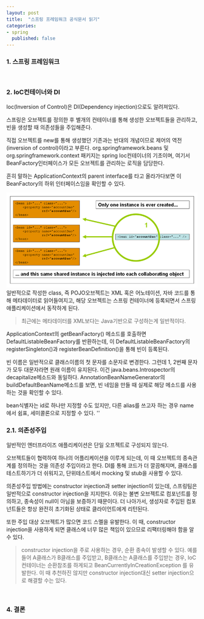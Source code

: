 ```yaml
---
layout: post
title:  "스프링 프레임워크 공식문서 읽기"
categories:
- spring
  published: false
---
```


### 1. 스프링 프레임워크

<br/>

### 2. IoC컨테이너와 DI
Ioc(Inversion of Control)은 DI(Dependency injection)으로도 알려져있다.

스프링은 오브젝트를 정의한 후 별개의 컨테이너를 통해 생성한 오브젝트들을 관리하고, 
빈을 생성할 때 의존성들을 주입해준다.

직접 오브젝트를 new를 통해 생성했던 기존과는 반대의 개념이므로 제어의 역전(inversion of control)이라고 부른다.
org.springframework.beans 및 org.springframework.context 패키지는 spring Ioc컨테이너의 기초이며,
여기서 BeanFactory인터페이스가 모든 오브젝트를 관리하는 로직을 담당한다.

흔히 말하는 ApplicationContext의 parent interface를 타고 올라가다보면 이 BeanFactory의 하위 인터페이스임을 확인할 수 있다.

![img.png](img.png)
일반적으로 작성한 class, 즉 POJO오브젝트는 XML 혹은 어노테이션, 자바 코드를 통해 메타데이터로 읽어들여지고,
해당 오브젝트는 스프링 컨테이너에 등록되면서 스프링 애플리케이션에서 동작하게 된다.
> 최근에는 메타데이터를 XML보다는 Java기반으로 구성하는게 일반적이다.

ApplicationContext의 getBeanFactory() 메소드를 호출하면 DefaultListableBeanFactory를 반환하는데,
이 DefaultListableBeanFactory의 registerSingleton()과 registerBeanDefinition()을 통해 빈이 등록된다.

빈 이름은 일반적으로 클래스이름의 첫 문자를 소문자로 변경한다.
그런데 1, 2번째 문자가 모두 대문자라면 원래 이름이 유지된다.
이건 java.beans.Introspector의 decapitalize메소드와 동일하다.
AnnotationBeanNameGenerator의 buildDefaultBeanName메소드를 보면,
빈 네임을 만들 때 실제로 해당 메소드를 사용하는 것을 확인할 수 있다.

bean식별자는 id로 하나만 지정할 수도 있지만, 다른 alias를 쓰고자 하는 경우 name에서 쉼표, 세미콜론으로 지정할 수 있다.
''
<br/>

### 2.1. 의존성주입
일반적인 엔터프라이즈 애플리케이션은 단일 오프젝트로 구성되지 않는다.

오브젝트들이 협력하여 하나의 어플리케이션을 이루게 되는데, 이 때 오브젝트의 종속관계를 정의하는 것을 의존성 주입이라고 한다.
DI를 통해 코드가 더 깔끔해지며, 클래스를 테스트하기가 더 쉬워지고, 단위테스트에서 mocking 및 stub을 사용할 수 있다.

의존성주입 방법에는 constructor injection과 setter injection이 있는데,
스프링팀은 일반적으로 constructor injection을 지지한다.
이유는 불변 오브젝트로 컴포넌트를 정의하고, 종속성이 null이 아님을 보증하기 때문이다. 
더 나아가서, 생성자로 주입된 컴포넌트들은 항상 완전히 초기화된 상태로 클라이언트에게 리턴된다.

또한 주입 대상 오브젝트가 많으면 코드 스멜을 유발한다.
이 때, constructor injection을 사용하게 되면 클래스에 너무 많은 책임이 있으므로 리팩터링해야 함을 알 수 있다.
> constructor injection을 주로 사용하는 경우, 순환 종속이 발생할 수 있다.
> 예를들어 A클래스가 B클래스를 주입받고, B클래스는 A클래스를 주입받는 경우, IoC컨테이너는 순환참조를 하게되고 BeanCurrentlyInCreationException
> 를 유발한다.
> 이 때 추천하진 않지만 constructor injection대신 setter injection으로 해결할 수는 있다. 

<br/>

### 4. 결론
